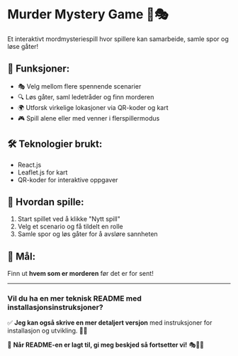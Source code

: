 # Murder Mystery Game 🔎🎭

Et interaktivt mordmysteriespill hvor spillere kan samarbeide, samle spor og løse gåter!

## 🚀 Funksjoner:
- 🎭 Velg mellom flere spennende scenarier  
- 🔍 Løs gåter, saml ledetråder og finn morderen  
- 🌍 Utforsk virkelige lokasjoner via QR-koder og kart  
- 🎮 Spill alene eller med venner i flerspillermodus  

## 🛠 Teknologier brukt:
- React.js  
- Leaflet.js for kart  
- QR-koder for interaktive oppgaver  

## 📌 Hvordan spille:
1. Start spillet ved å klikke "Nytt spill"  
2. Velg et scenario og få tildelt en rolle  
3. Samle spor og løs gåter for å avsløre sannheten  

## 🎯 Mål:
Finn ut **hvem som er morderen** før det er for sent!  

---

### **Vil du ha en mer teknisk README med installasjonsinstruksjoner?**
✅ **Jeg kan også skrive en mer detaljert versjon** med instruksjoner for installasjon og utvikling. 🚀😊  

📌 **Når README-en er lagt til, gi meg beskjed så fortsetter vi!** 🎭🔎✨
